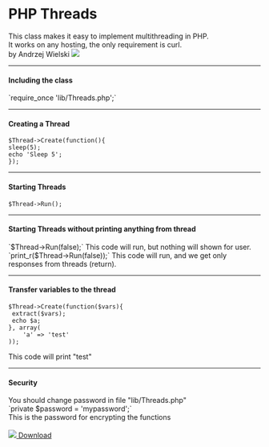 PHP Threads
==========

This class makes it easy to implement multithreading in PHP.<br/>
It works on any hosting, the only requirement is curl.<br/>
by Andrzej Wielski <a href="http://vk.com/wielski"><img src="http://images2.wikia.nocookie.net/__cb20130815064125/gnomoria/ru/images/b/b4/Vk_favicon.png"></a>

<hr/>

<h4>Including the class</h4>
`require_once 'lib/Threads.php';`

<hr/>
<h4>Creating a Thread</h4>

    $Thread->Create(function(){
   	sleep(5);
   	echo 'Sleep 5';
    });
    
<hr/>

<h4>Starting Threads</h4>

`$Thread->Run();`

<hr/>

<h4>Starting Threads without printing anything from thread</h4>
`$Thread->Run(false);`
This code will run, but nothing will shown for user.<br/>
`print_r($Thread->Run(false));`
This code will run, and we get only responses from threads (return).

<hr/>

<h4>Transfer variables to the thread</h4>

    $Thread->Create(function($vars){
     extract($vars);
     echo $a;
    }, array(
    	'a' => 'test'
    ));

This code will print "test"

<hr/>

<h4>Security</h4>
You should change password in file "lib/Threads.php"<br />
`private $password = 'mypassword';`<br />
This is the password for encrypting the functions

<br />
<br />
<a href="https://github.com/wielski/PHPThreads/releases"><img src="http://lushpai.org/media/github_icon.png"> Download</a>
